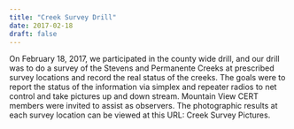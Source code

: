```yaml
---
title: "Creek Survey Drill"
date: 2017-02-18
draft: false
---
```

On February 18, 2017, we participated in the county wide drill, and our drill was to do a survey of the Stevens and Permanente Creeks at prescribed survey locations and record the real status of the creeks. The goals were to report the status of the information via simplex and repeater radios to net control and take pictures up and down stream. Mountain View CERT members were invited to assist as observers. The photographic results at each survey location can be viewed at this URL: Creek Survey Pictures.
